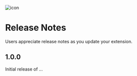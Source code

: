 <p id="icon"><img src="https://user-images.githubusercontent.com/29161635/93551441-de870a00-f93b-11ea-82a3-48c360d2f732.png" alt="icon"></p>

# Release Notes

Users appreciate release notes as you update your extension.

## 1.0.0

Initial release of ...
